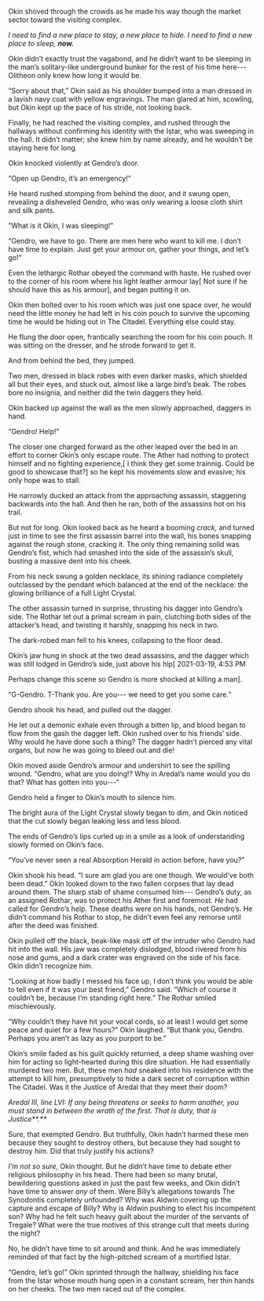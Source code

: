 Okin shoved through the crowds as he made his way though the market sector toward the visiting complex. 

_I need to find a new place to stay, a new place to hide. I need to find a new place to sleep, **now.**_

Okin didn’t exactly trust the vagabond, and he didn’t want to be sleeping in the man’s solitary-like underground bunker for the rest of his time here--- Olitheon only knew how long it would be. 

“Sorry about that,” Okin said as his shoulder bumped into a man dressed in a lavish navy coat with yellow engravings. The man glared at him, scowling, but Okin kept up the pace of his stride, not looking back.

Finally, he had reached the visiting complex, and rushed through the hallways without confirming his identity with the Istar, who was sweeping in the hall. It didn’t matter; she knew him by name already, and he wouldn’t be staying here for long.

Okin knocked violently at Gendro’s door.

“Open up Gendro, it’s an emergency!”

He heard rushed stomping from behind the door, and it swung open, revealing a disheveled Gendro, who was only wearing a loose cloth shirt and silk pants. 

“What is it Okin, I was sleeping!”

“Gendro, we have to go. There are men here who want to kill me. I don’t have time to explain. Just get your armour on, gather your things, and let’s go!”

Even the lethargic Rothar obeyed the command with haste. He rushed over to the corner of his room where his light leather armour lay\[ Not sure if he should have this as his armour\], and began putting it on.

Okin then bolted over to his room which was just one space over, he would need the little money he had left in his coin pouch to survive the upcoming time he would be hiding out in The Citadel. Everything else could stay. 

He flung the door open, frantically searching the room for his coin pouch. It was sitting on the dresser, and he strode forward to get it.

And from behind the bed, they jumped.

Two men, dressed in black robes with even darker masks, which shielded all but their eyes, and stuck out, almost like a large bird’s beak. The robes bore no insignia, and neither did the twin daggers they held.

Okin backed up against the wall as the men slowly approached, daggers in hand.

“Gendro! Help!”

The closer one charged forward as the other leaped over the bed in an effort to corner Okin’s only escape route. The Ather had nothing to protect himself and no fighting experience,\[ I think they get some trainnig. Could be good to showcase that?\]  so he kept his movements slow and evasive; his only hope was to stall.

He narrowly ducked an attack from the approaching assassin, staggering backwards into the hall. And then he ran, both of the assassins hot on his trail.

But not for long. Okin looked back as he heard a booming *crack,* and turned just in time to see the first assassin barrel into the wall, his bones snapping against the rough stone, cracking it. The only thing remaining solid was Gendro’s fist, which had smashed into the side of the assassin’s skull, busting a massive dent into his cheek.

From his neck swung a golden necklace, its shining radiance completely outclassed by the pendant which balanced at the end of the necklace: the glowing brilliance of a full Light Crystal.

The other assassin turned in surprise, thrusting his dagger into Gendro’s side. The Rothar let out a primal scream in pain, clutching both sides of the attacker’s head, and twisting it harshly, snapping his neck in two.

The dark-robed man fell to his knees, collapsing to the floor dead.

Okin’s jaw hung in shock at the two dead assassins, and the dagger which was still lodged in Gendro’s side, just above his hip\[ 2021-03-19, 4:53 PM

Perhaps change this scene so Gendro is more shocked at killing a man\].

“G-Gendro. T-Thank you. Are you--- we need to get you some care.”

Gendro shook his head, and pulled out the dagger.

He let out a demonic exhale even through a bitten lip, and blood began to flow from the gash the dagger left. Okin rushed over to his friends’ side. Why would he have done such a thing? The dagger hadn’t pierced any vital organs, but now he was going to bleed out and die!

Okin moved aside Gendro’s armour and undershirt to see the spilling wound. “Gendro, what are you doing!? Why in Aredal’s name would you do that? What has gotten into you---“

Gendro held a finger to Okin’s mouth to silence him.  

The bright aura of the Light Crystal slowly began to dim, and Okin noticed that the cut slowly began leaking less and less blood. 

The ends of Gendro’s lips curled up in a smile as a look of understanding slowly formed on Okin’s face.

“You’ve never seen a real Absorption Herald in action before, have you?”

Okin shook his head. “I sure am glad you are one though. We would’ve both been dead.” Okin looked down to the two fallen corpses that lay dead around them. The sharp stab of shame consumed him--- Gendro’s duty, as an assigned Rothar, was to protect his Ather first and foremost. *He* had called for Gendro’s help. These deaths were on his hands, not Gendro’s. He didn’t command his Rothar to stop, he didn’t even feel any remorse until after the deed was finished.

Okin pulled off the black, beak-like mask off of the intruder who Gendro had hit into the wall. His jaw was completely dislodged, blood rivered from his nose and gums, and a dark crater was engraved on the side of his face. Okin didn’t recognize him.

“Looking at how badly I messed his face up, I don’t think you would be able to tell even if it was your best friend,” Gendro said. “Which of course it couldn’t be, because I’m standing right here.” The Rothar smiled mischievously.

“Why couldn’t they have hit your vocal cords, so at least I would get some peace and quiet for a few hours?” Okin laughed. “But thank you, Gendro. Perhaps you aren’t as lazy as you purport to be.”

Okin’s smile faded as his guilt quickly returned, a deep shame washing over him for acting so light-hearted during this dire situation. He had essentially murdered two men. But, these men *had* sneaked into his residence with the attempt to kill him, presumptively to hide a dark secret of corruption within The Citadel. Was it the Justice of Aredal that they meet their doom? 

_Aredal III, line LVI: If any being threatens or seeks to harm another, you must stand in between the wrath of the first. That is duty, that is Justice**.**_

Sure, that exempted Gendro. But truthfully, Okin hadn’t harmed these men because they sought to destroy others, but because they had sought to destroy *him.* Did that truly justify his actions?

*I’m not so sure,* Okin thought. But he didn’t have time to debate ether religious philosophy in his head. There had been so many brutal, bewildering questions asked in just the past few weeks, and Okin didn’t have time to answer *any* of them. Were Billy’s allegations towards The Synodontis completely unfounded? Why was Aldwin covering up the capture and escape of Billy? Why is Aldwin pushing to elect his incompetent son? Why had he felt such heavy guilt about the murder of the servants of Tregale? What were the true motives of this strange cult that meets during the night? 

No, he didn’t have time to sit around and think. And he was immediately reminded of that fact by the high-pitched scream of a mortified Istar.

“Gendro, let’s go!” Okin sprinted through the hallway, shielding his face from the Istar whose mouth hung open in a constant scream, her thin hands on her cheeks. The two men raced out of the complex.

